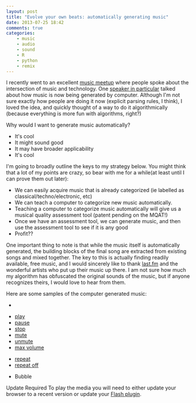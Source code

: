 ```yaml
---
layout: post
title: "Evolve your own beats: automatically generating music"
date: 2013-07-25 18:42
comments: true
categories:
    - music
    - audio
    - sound
    - R
    - python
    - remix
---
```


I recently went to an excellent [music meetup](http://www.meetup.com/Boston-Music-Technology-Group/) where people spoke about the intersection of music and technology.  One [speaker in particular](http://dadabots.tumblr.com/) talked about how music is now being generated by computer.  Although I'm not sure exactly how people are doing it now (explicit parsing rules, I think), I loved the idea, and quickly thought of a way to do it algorithmically (because everything is more fun with algorithms, right?)

Why would I want to generate music automatically?

* It's cool
* It might sound good
* It may have broader applicability
* It's cool

I'm going to broadly outline the keys to my strategy below. You might think that a lot of my points are crazy, so bear with me for a while(at least until I can prove them out later):

* We can easily acquire music that is already categorized (ie labelled as classical/techno/electronic, etc)
* We can teach a computer to categorize new music automatically.
* Teaching a computer to categorize music automatically will give us a musical quality assessment tool (patent pending on the MQAT!)
* Once we have an assessment tool, we can generate music, and then use the assessment tool to see if it is any good
* Profit??

One important thing to note is that while the music itself is automatically generated, the building blocks of the final song are extracted from existing songs and mixed together.  The key to this is actually finding readily available, free music, and I would sincerely like to thank [last.fm](http://www.last.fm/music/+free-music-downloads) and the wonderful artists who put up their music up there.  I am not sure how much my algorithm has obfuscated the original sounds of the music, but if anyone recognizes theirs, I would love to hear from them.

Here are some samples of the computer generated music:
<div>
    <div id="jquery_jplayer_1" class="jp-jplayer"></div>
    <div id="jp_container_1">
      <div class="jp-playlist">
        <ul>
          <li></li>
        </ul>
      </div>
       <div class="jp-type-single">
      <div class="jp-gui jp-interface">
        <ul class="jp-controls">
          <li><a href="javascript:;" class="jp-play" tabindex="1">play</a></li>
          <li><a href="javascript:;" class="jp-pause" tabindex="1">pause</a></li>
          <li><a href="javascript:;" class="jp-stop" tabindex="1">stop</a></li>
          <li><a href="javascript:;" class="jp-mute" tabindex="1" title="mute">mute</a></li>
          <li><a href="javascript:;" class="jp-unmute" tabindex="1" title="unmute">unmute</a></li>
          <li><a href="javascript:;" class="jp-volume-max" tabindex="1" title="max volume">max volume</a></li>
        </ul>
        <div class="jp-progress">
          <div class="jp-seek-bar">
            <div class="jp-play-bar"></div>
          </div>
        </div>
        <div class="jp-volume-bar">
          <div class="jp-volume-bar-value"></div>
        </div>
        <div class="jp-time-holder">
          <div class="jp-current-time"></div>
          <div class="jp-duration"></div>
          <ul class="jp-toggles">
            <li><a href="javascript:;" class="jp-repeat" tabindex="1" title="repeat">repeat</a></li>
            <li><a href="javascript:;" class="jp-repeat-off" tabindex="1" title="repeat off">repeat off</a></li>
          </ul>
        </div>
      </div>
      <div class="jp-title">
        <ul>
          <li>Bubble</li>
        </ul>
      </div>
      <div class="jp-no-solution">
        <span>Update Required</span>
        To play the media you will need to either update your browser to a recent version or update your <a href="http://get.adobe.com/flashplayer/" target="_blank">Flash plugin</a>.
      </div>
    </div>
    </div>
      <script type="text/javascript">
    $(document).ready(function(){

        var myPlaylist = new jPlayerPlaylist({
          jPlayer: "#jquery_jplayer_1",
          cssSelectorAncestor: "#jp_container_1"
        },
        [
          {
            title: "Heavy",
            oga:"/downloads/code/07-25-2013-223535Chopin%2BEtude%2BOp10%2BNo%2B12.ogg"
          },
          {
            title: "Cheerful",
            oga: "/downloads/code/07-25-2013-224817Vaenga.ogg"
          },
          {
            title: "Atmospheric"
            oga: "/downloads/code/07-25-2013-224913Vaenga.ogg"
          },
          {
            title: "Dark",
            oga: "/downloads/code/07-25-2013-225227Vakning%2Ba%25C3%25B0%2Belska.ogg"
          },
          {
            title: "Melancholy"
            oga: "/downloads/code/07-25-2013-225539Saturnus.ogg"
          },
          {
            title: "Interrupted Piano",
            oga: "/downloads/code/07-25-2013-230321Lake%2BHylia.ogg"
          },
          {
            title: "The Duel",
            oga: "/downloads/code/07-25-2013-230511Lake%2BHylia.ogg"
          },
          {
            title: "The Duel Pt.2",
            oga: "/downloads/code/07-25-2013-230801Mars.ogg"
          },
          {
            title: "Excitement",
            oga: "/downloads/code/07-25-2013-231644Sol.ogg"
          },
          {
            title: "Darkly Soothing",
            oga: "/downloads/code/07-25-2013-231949Jenova%2BReturns%2B%2528J-E-N-O-V-A%2B%257E%2BJenova%2BComplete%2529.ogg"
          },
          {
            title: "Where are we going?"
            oga: "/downloads/code/07-25-2013-232912Saturnus.ogg"
          },
          {
            title: "Atmosphere",
            oga: "/downloads/code/07-25-2013-233221The%2BMasamune.ogg"
          },
          {
            title: "Interrupted Peace",
            oga: "/downloads/code/07-25-2013-233529Byrjun%2Bvetrar.ogg"
          },
          {
            title: "Movement",
            oga: "/downloads/code/07-25-2013-233835Lake%2BHylia.ogg"
          },
          {
            title: "Electronic",
            oga: "/downloads/code/07-25-2013-234141Mars.ogg"
          },
          {
            title: "The Duel Pt. 3",
            oga: "/downloads/code/07-25-2013-234449Vor%2B%25C3%25AD%2Bmig.ogg"
          },
          {
            title: "Peace",
            oga: "/downloads/code/07-25-2013-234755Jupiter.ogg"
          },
          {
            title: "Tranquil",
            oga: "/downloads/code/07-26-2013-000022Fuego%2BFr%25C3%25ADo%2B%2528Frozen%2BFlame%2529.ogg"
          }
        ],
        {
          playlistOptions: {
            enableRemoveControls: true
          },
          swfPath: "/javascripts",
          supplied: "oga",
          smoothPlayBar: true,
          keyEnabled: true,
          audioFullScreen: true
        });
        });
  </script>
</div>









